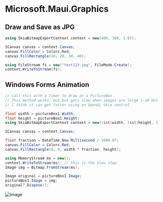 # Microsoft.Maui.Graphics

## Draw and Save as JPG

```cs
using SkiaBitmapExportContext context = new(400, 300, 1.0f);

ICanvas canvas = context.Canvas;
canvas.FillColor = Colors.Red;
canvas.FillRectangle(10, 20, 30, 40);

using FileStream fs = new("test123.jpg", FileMode.Create);
context.WriteToStream(fs);
```

## Windows Forms Animation

```cs
// Call this with a Timer to draw on a PictureBox
// This method works, but but gets slow when images are large (~10 Hz)
// I think it can get faster using an OpenGL Skia control

float width = pictureBox1.Width;
float height = pictureBox1.Height;
using SkiaBitmapExportContext context = new((int)width, (int)height, 1.0f);

ICanvas canvas = context.Canvas;

float fraction = DateTime.Now.Millisecond / 1000.0f;
canvas.FillColor = Colors.Red;
canvas.FillRectangle(0, 0, width * fraction, height);

using MemoryStream ms = new();
context.WriteToStream(ms); // this is the slow step
Image img = Bitmap.FromStream(ms);

Image original = pictureBox1.Image;
pictureBox1.Image = img;
original?.Dispose();
```

![image](https://user-images.githubusercontent.com/4165489/148491357-c50580da-74d6-46c5-9705-4ea411780b69.png)
